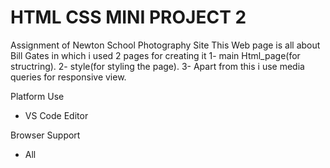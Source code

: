 # HTML CSS MINI PROJECT 2

 Assignment of Newton School Photography Site
 This Web page is all about Bill Gates in which i used 2 pages for creating it 
 1- main Html_page(for structring).
 2- style(for styling the page).
 3- Apart from this i use media queries for responsive view.
 

Platform Use 
- VS Code Editor 

Browser Support
- All 
 
